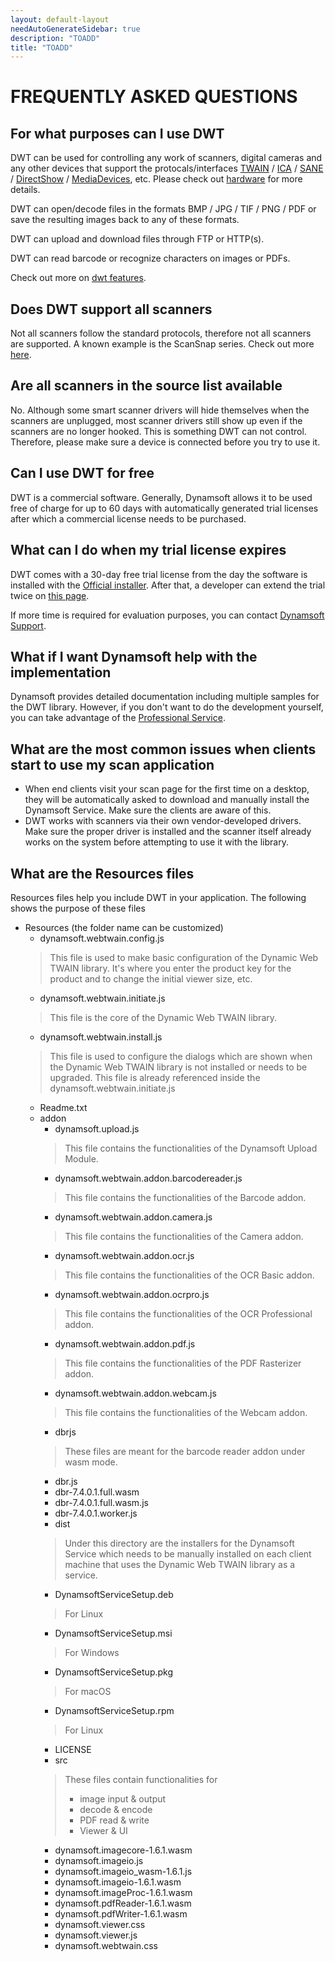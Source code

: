 ```yaml
---
layout: default-layout
needAutoGenerateSidebar: true
description: "TOADD"
title: "TOADD"
---
```


# FREQUENTLY ASKED QUESTIONS

## For what purposes can I use DWT

DWT can be used for controlling any work of scanners, digital cameras and any other devices that support the protocals/interfaces [TWAIN](https://www.twain.org/about/) / [ICA](https://developer.apple.com/documentation/imagecapturecore) / [SANE](http://www.sane-project.org/) / [DirectShow](https://docs.microsoft.com/en-us/windows/win32/directshow/introduction-to-directshow) / [MediaDevices](https://developer.mozilla.org/en-US/docs/Web/API/MediaDevices), etc. Please check out [hardware]({{site.getstarted}}hardware.html) for more details.

DWT can open/decode files in the formats BMP / JPG / TIF / PNG / PDF or save the resulting images back to any of these formats.

DWT can upload and download files through FTP or HTTP(s).

DWT can read barcode or recognize characters on images or PDFs.

Check out more on [dwt features]({{site.about}}features.html).

## Does DWT support all scanners

Not all scanners follow the standard protocols, therefore not all scanners are supported. A known example is the ScanSnap series. Check out more [here](https://scansnapcommunity.net/why-doesnt-scansnap-have-twain-drivers/).

## Are all scanners in the source list available

No. Although some smart scanner drivers will hide themselves when the scanners are unplugged, most scanner drivers still show up even if the scanners are no longer hooked. This is something DWT can not control. Therefore, please make sure a device is connected before you try to use it.

## Can I use DWT for free

DWT is a commercial software. Generally, Dynamsoft allows it to be used free of charge for up to 60 days with automatically generated trial licenses after which a commercial license needs to be purchased.

## What can I do when my trial license expires

DWT comes with a 30-day free trial license from the day the software is installed with the [Official installer](https://www.dynamsoft.com/Downloads/WebTWAIN_Download.aspx). After that, a developer can extend the trial twice on [this page](https://www.dynamsoft.com/CustomerPortal/Portal/TrialLicense.aspx?product=dwt).

If more time is required for evaluation purposes, you can contact [Dynamsoft Support]({{site.about}}getsupport.html).

## What if I want Dynamsoft help with the implementation

Dynamsoft provides detailed documentation including multiple samples for the DWT library. However, if you don't want to do the development yourself, you can take advantage of the [Professional Service]({{site.info}}proservice.html).

## What are the most common issues when clients start to use my scan application

* When end clients visit your scan page for the first time on a desktop, they will be automatically asked to download and manually install the Dynamsoft Service. Make sure the clients are aware of this.
* DWT works with scanners via their own vendor-developed drivers. Make sure the proper driver is installed and the scanner itself already works on the system before attempting to use it with the library.

## What are the Resources files

Resources files help you include DWT in your application. The following shows the purpose of these files

- Resources (the folder name can be customized)
  - dynamsoft.webtwain.config.js
  > This file is used to make basic configuration of the Dynamic Web TWAIN library. It's where you enter the product key for the product and to change the initial viewer size, etc.
  - dynamsoft.webtwain.initiate.js
  > This file is the core of the Dynamic Web TWAIN library. 
  - dynamsoft.webtwain.install.js
  > This file is used to configure the dialogs which are shown when the Dynamic Web TWAIN library is not installed or needs to be upgraded. This file is already referenced inside the dynamsoft.webtwain.initiate.js
  - Readme.txt
  - addon
    - dynamsoft.upload.js
    > This file contains the functionalities of the Dynamsoft Upload Module. 
    - dynamsoft.webtwain.addon.barcodereader.js
    > This file contains the functionalities of the Barcode addon. 
    - dynamsoft.webtwain.addon.camera.js
    > This file contains the functionalities of the Camera addon. 
    - dynamsoft.webtwain.addon.ocr.js
    > This file contains the functionalities of the OCR Basic addon. 
    - dynamsoft.webtwain.addon.ocrpro.js
    > This file contains the functionalities of the OCR Professional addon. 
    - dynamsoft.webtwain.addon.pdf.js
    > This file contains the functionalities of the PDF Rasterizer addon. 
    - dynamsoft.webtwain.addon.webcam.js
    > This file contains the functionalities of the Webcam addon. 
    - dbrjs
    > These files are meant for the barcode reader addon under wasm mode.
      - dbr.js
      - dbr-7.4.0.1.full.wasm
      - dbr-7.4.0.1.full.wasm.js
      - dbr-7.4.0.1.worker.js
    - dist
    > Under this directory are the installers for the Dynamsoft Service which needs to be manually installed on each client machine that uses the Dynamic Web TWAIN library as a service.
      - DynamsoftServiceSetup.deb
      > For Linux
      - DynamsoftServiceSetup.msi
      > For Windows
      - DynamsoftServiceSetup.pkg
      > For macOS
      - DynamsoftServiceSetup.rpm
      > For Linux
      - LICENSE
    - src
    > These files contain functionalities for
    > - image input & output
    > - decode & encode
    > - PDF read & write
    > - Viewer & UI
      - dynamsoft.imagecore-1.6.1.wasm
      - dynamsoft.imageio.js
      - dynamsoft.imageio_wasm-1.6.1.js
      - dynamsoft.imageio-1.6.1.wasm
      - dynamsoft.imageProc-1.6.1.wasm
      - dynamsoft.pdfReader-1.6.1.wasm
      - dynamsoft.pdfWriter-1.6.1.wasm
      - dynamsoft.viewer.css
      - dynamsoft.viewer.js
      - dynamsoft.webtwain.css